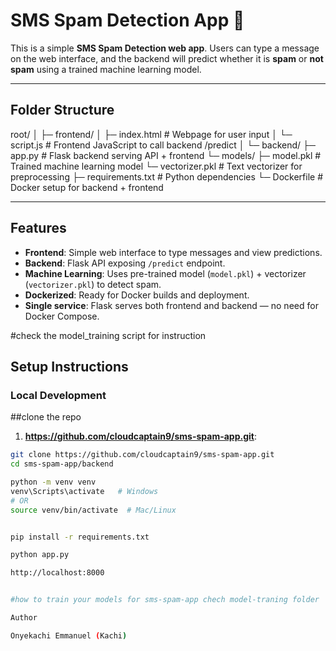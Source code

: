 # SMS Spam Detection App 🚀

This is a simple **SMS Spam Detection web app**. Users can type a message on the web interface, and the backend will predict whether it is **spam** or **not spam** using a trained machine learning model.

---

## Folder Structure

root/
│
├─ frontend/
│ ├─ index.html # Webpage for user input
│ └─ script.js # Frontend JavaScript to call backend /predict
│
└─ backend/
├─ app.py # Flask backend serving API + frontend
└─ models/
├─ model.pkl # Trained machine learning model
└─ vectorizer.pkl # Text vectorizer for preprocessing
├─ requirements.txt # Python dependencies
└─ Dockerfile # Docker setup for backend + frontend


---

## Features

- **Frontend**: Simple web interface to type messages and view predictions.
- **Backend**: Flask API exposing `/predict` endpoint.
- **Machine Learning**: Uses pre-trained model (`model.pkl`) + vectorizer (`vectorizer.pkl`) to detect spam.
- **Dockerized**: Ready for Docker builds and deployment.
- **Single service**: Flask serves both frontend and backend — no need for Docker Compose.

#check the model_training script for instruction

## Setup Instructions

### Local Development

##clone the repo
1. **https://github.com/cloudcaptain9/sms-spam-app.git**:

```bash
git clone https://github.com/cloudcaptain9/sms-spam-app.git
cd sms-spam-app/backend

python -m venv venv
venv\Scripts\activate   # Windows
# OR
source venv/bin/activate  # Mac/Linux


pip install -r requirements.txt

python app.py

http://localhost:8000


#how to train your models for sms-spam-app chech model-traning folder

Author

Onyekachi Emmanuel (Kachi)